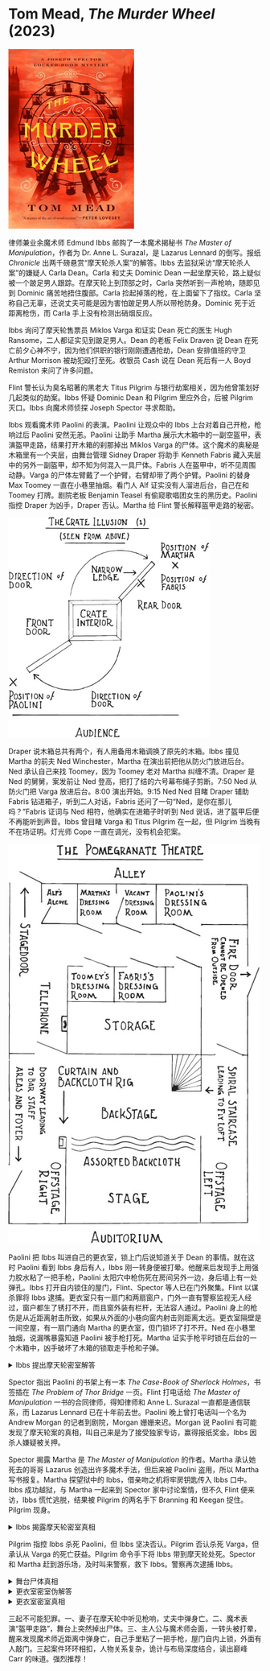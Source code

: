 # Tom Mead, <i>The Murder Wheel</i> (2023)

<img src=images/2023_cover.jpg width=250/>

律师兼业余魔术师 Edmund Ibbs 邮购了一本魔术揭秘书 <i>The Master of Manipulation</i>，作者为 Dr. Anne L. Surazal，是 Lazarus Lennard 的倒写。报纸 <i>Chronicle</i> 出两千磅悬赏“摩天轮杀人案”的解答。Ibbs 去监狱采访“摩天轮杀人案”的嫌疑人 Carla Dean。Carla 和丈夫 Dominic Dean 一起坐摩天轮，路上疑似被一个跛足男人跟踪。在摩天轮上到顶部之时，Carla 突然听到一声枪响，随即见到 Dominic 痛苦地捂住腹部。Carla 捡起掉落的枪，在上面留下了指纹。Carla 坚称自己无辜，还说丈夫可能是因为害怕跛足男人所以带枪防身。Dominic 死于近距离枪伤，而 Carla 手上没有检测出硝烟反应。

Ibbs 询问了摩天轮售票员 Miklos Varga 和证实 Dean 死亡的医生 Hugh Ransome，二人都证实见到跛足男人。Dean 的老板 Felix Draven 说 Dean 在死亡前夕心神不宁，因为他们供职的银行刚刚遭遇抢劫，Dean 安排值班的守卫 Arthur Morrison 被劫犯殴打至死。收银员 Cash 说在 Dean 死后有一人 Boyd Remiston 来问了许多问题。

Flint 警长认为臭名昭著的黑老大 Titus Pilgrim 与银行劫案相关，因为他曾策划好几起类似的劫案。Ibbs 怀疑 Dominic Dean 和 Pilgrim 里应外合，后被 Pilgrim 灭口。Ibbs 向魔术师侦探 Joseph Spector 寻求帮助。

Ibbs 观看魔术师 Paolini 的表演。Paolini 让观众中的 Ibbs 上台对着自己开枪，枪响过后 Paolini 安然无恙。Paolini 让助手 Martha 展示大木箱中的一副空盔甲，表演盔甲走路，结果打开木箱的刹那掉出 Miklos Varga 的尸体。这个魔术的奥秘是木箱里有一个夹层，由舞台管理 Sidney Draper 将助手 Kenneth Fabris 藏入夹层中的另外一副盔甲，却不知为何混入一具尸体。Fabris 人在盔甲中，听不见周围动静。Varga 的尸体左臂戴了一个护臂，右臂却带了两个护臂。Paolini 的替身 Max Toomey 一直在小巷里抽烟。看门人 Alf 证实没有人溜进后台，自己在和 Toomey 打牌。剧院老板 Benjamin Teasel 有偷窥歌唱团女生的黑历史。Paolini 指控 Draper 为凶手，Draper 否认。Martha 给 Flint 警长解释盔甲走路的秘密。 

<img src=images/2023_crate_illusion.jpg width=400/>

Draper 说木箱总共有两个，有人用备用木箱调换了原先的木箱。Ibbs 撞见 Martha 的前夫 Ned Winchester，Martha 在演出前把他从防火门放进后台。Ned 承认自己来找 Toomey，因为 Toomey 老对 Martha 纠缠不清。Draper 是 Ned 的舅舅，案发前让 Ned 登高，把打了结的六号幕布绳子剪断。7:50 Ned 从防火门把 Varga 放进后台。8:00 演出开始。9:15 Ned Ned 目睹 Draper 辅助 Fabris 钻进箱子，听到二人对话，Fabris 还问了一句“Ned，是你在那儿吗？”Fabris 证词与 Ned 相符，他确实在进箱子时听到 Ned 说话，进了盔甲后便不再能听到声音。Ibbs 曾目睹 Varga 和 Titus Pilgrim 在一起，但 Pilgrim 当晚有不在场证明。灯光师 Cope 一直在调光，没有机会犯案。

<img src=images/2023_theater.jpg width=500/>

Paolini 把 Ibbs 叫进自己的更衣室，锁上门后说知道关于 Dean 的事情。就在这时 Paolini 看到 Ibbs 身后有人，Ibbs 刚一转身便被打晕。他醒来后发现手上用强力胶水粘了一把手枪，Paolini 太阳穴中枪伤死在房间另外一边，身后墙上有一处弹孔。Ibbs 打开自内锁住的屋门，Flint、Spector 等人已在门外聚集。Flint 以谋杀罪将 Ibbs 逮捕。更衣室只有一扇门和两扇窗户，门外一直有警察监视无人经过，窗户都生了锈打不开，而且窗外装有栏杆，无法容人通过。Paolini 身上的枪伤是从近距离射击所致，如果从外面的小巷向窗内射击则距离太远。更衣室隔壁是一间空屋，有一扇门通向 Martha 的更衣室，但门锁坏了打不开。Ned 在小巷里抽烟，说漏嘴暴露知道 Paolini 被手枪打死。Martha 证实手枪平时锁在后台的一个木箱中，凶手破坏了木箱的锁取走手枪和子弹。

<details><summary>Ibbs 提出摩天轮密室解答</summary>
Dominic Dean 在摩天轮内看到下面的 Boyd Remiston，为了躲避追捕，取出藏在妻子包中的手枪对天射击，然后倒地装死。Dean 回到地面后 Remiston 开枪将其打死。
</details>

Spector 指出 Paolini 的书架上有一本 <i>The Case-Book of Sherlock Holmes</i>，书签插在 <i>The Problem of Thor Bridge</i> 一页。Flint 打电话给 <i>The Master of Manipulation</i> 一书的合同律师，得知律师和 Anne L. Surazal 一直都是通信联系，而 Lazarus Lennard 已在十年前去世。Paolini 晚上曾打电话叫一个名为 Andrew Morgan 的记者到剧院，Morgan 姗姗来迟。Morgan 说 Paolini 有可能发现了摩天轮案的真相，叫自己来是为了接受独家专访，赢得报纸奖金。Ibbs 因杀人嫌疑被关押。

Spector 揭露 Martha 是 <i>The Master of Manipulation</i> 的作者。Martha 承认她死去的哥哥 Lazarus 创造出许多魔术手法，但后来被 Paolini 盗用，所以 Martha 写书报复。Martha 探望狱中的 Ibbs，借亲吻之机将牢房钥匙传入 Ibbs 口中。Ibbs 成功越狱，与 Martha 一起来到 Spector 家中讨论案情，但不久 Flint 便来访，Ibbs 慌忙逃脱，结果被 Pilgrim 的两名手下 Branning 和 Keegan 捉住。Pilgrim 现身。

<details><summary>Ibbs 揭露摩天轮密室真相</summary>
Carla 开枪杀死丈夫 Dominic，因为戴了手套所以手上没有硝烟反应。Carla 说自己从没见过 Dominic 的枪，但是知道他总是留着膛室不装子弹，还在对话中提到“六发子弹”。Dominic 的枪最多能装七发子弹，如果空出膛室确实能装六发子弹，但是一般的枪空出膛室只能装五发子弹，这说明 Carla 其实见过那把枪。Carla 与 Pilgrim 里应外合抢劫银行，Dominic 产生怀疑，所以让 Morrison 多加留意，结果导致 Morrison 被杀。Boyd Remiston 并不存在，所有的证人都接受了 Pilgrim 的贿赂。
</details>

Pilgrim 指控 Ibbs 杀死 Paolini，但 Ibbs 坚决否认。Pilgrim 否认杀死 Varga，但承认从 Varga 的死亡获益。Pilgrim 命令手下将 Ibbs 带到摩天轮处死。Spector 和 Martha 赶到游乐场，及时叫来警察，救下 Ibbs。警察再次逮捕 Ibbs。

<details><summary>舞台尸体真相</summary>
Varga 捡到 Carla 掉落的手套，知道 Carla 是真凶。Pilgrim 指使 Draper 除掉 Varga。Draper 杀死 Varga 之后将尸体吊到空中，如果有人看到 Draper 便可以谎称他在吊起替身 Toomey。Ned 剪错绳子，Varga 的尸体掉落，Varga 只好将尸体藏进木箱。他选用舞台木箱而不是备用木箱是为了扰乱局面，不然如果备用木箱里发现尸体，自己的嫌疑更大。Fabris 穿上盔甲进入木箱A，中间还和 Ned 打了个招呼。后来 Ned 从高处下来，Draper 交换木箱B和木箱A，利用 Varga 的尸体重新表演了 Fabris 进入木箱（B）的一幕（所以 Varga 的尸体上有三件护臂），并假冒 Fabris 的声音和 Ned 打招呼。Fabris 和 Ned 的口供一致，但两个人的经历其实发生在不同的时间点！

<img src=images/2023_crate_illusion_2.jpg width=500/>
</details>

<details><summary>更衣室密室伪解答</summary>
Draper 杀死 Paolini 后藏在更衣室衣柜里，等 Flint 等人进屋后趁乱溜走。
</details>

<details><summary>更衣室密室真相</summary>
Paolini 受到 <i>The Problem of Thor Bridge</i> 启发，认为 Dominic Dean 开枪自杀，陷害 Carla。Paolini 叫了报社记者来，准备在更衣室戏剧性地重现摩天轮密室的场景，目的是赢得报社奖金。Paolini 打晕 Ibbs 后装死。Paolini 的更衣室墙上的弹孔其实是偷窥孔（伏线：剧院老板有偷窥黑历史）。Martha 卸下通往隔壁空屋的房门活页进入空屋，把隔壁的 Paolini 叫到偷窥孔附近，从偷窥孔开枪射杀 Paolini。子弹从墙上的弹孔（偷窥孔）射入，而不是射出。Ned 打开窗户，伸入撬棍调整 Paolini 的尸体姿势，并将晕倒的 Ibbs 拉到窗口，把手枪粘到 Ibbs 手上，再让 Ibbs 躺回 Paolini 身边。Ned 用快干胶将窗户重新封上。屋内到处都找不到胶水，反而让 Spector 确认 Ibbs 是无辜的。

<img src=images/2023_dressing_room.jpg width=500/>
</details>

三起不可能犯罪。一、妻子在摩天轮中听见枪响，丈夫中弹身亡。二、魔术表演“盔甲走路”，舞台上突然掉出尸体。三、主人公与魔术师会面，一转头被打晕，醒来发现魔术师近距离中弹身亡，自己手里粘了一把手枪，屋门自内上锁，外面有人敲门。三起案件环环相扣，人物关系复杂，诡计与布局深度结合，读出巅峰 Carr 的味道。强烈推荐！
